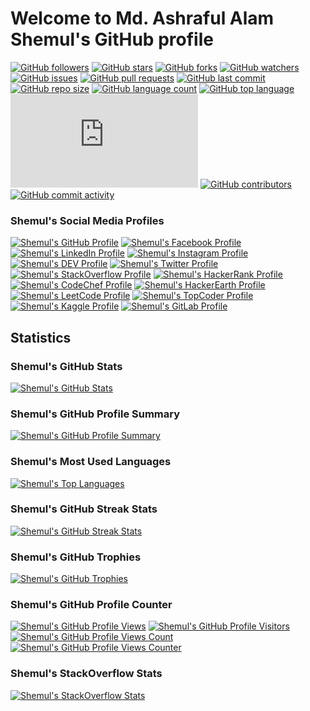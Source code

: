 # Welcome to Md. Ashraful Alam Shemul's GitHub profile
[![GitHub followers](https://img.shields.io/github/followers/AAShemul?label=Follow&style=social)](https://github.com/AAShemul?tab=followers)
[![GitHub stars](https://img.shields.io/github/stars/AAShemul?style=social)]()
[![GitHub forks](https://img.shields.io/github/forks/AAShemul?style=social)]()
[![GitHub watchers](https://img.shields.io/github/watchers/AAShemul?style=social)]()
[![GitHub issues](https://img.shields.io/github/issues/AAShemul?style=social)]()
[![GitHub pull requests](https://img.shields.io/github/issues-pr/AAShemul?style=social)]()
[![GitHub last commit](https://img.shields.io/github/last-commit/AAShemul/AAShemul?style=social)]()
[![GitHub repo size](https://img.shields.io/github/repo-size/AAShemul/AAShemul?style=social)]()
[![GitHub language count](https://img.shields.io/github/languages/count/AAShemul/AAShemul?style=social)]()
[![GitHub top language](https://img.shields.io/github/languages/top/AAShemul/AAShemul?style=social)]()
[![GitHub search hit counter](https://img.shields.io/github/search/AAShemul/AAShemul/README.md?style=social)]()
[![GitHub contributors](https://img.shields.io/github/contributors/AAShemul/AAShemul?style=social)]()
[![GitHub commit activity](https://img.shields.io/github/commit-activity/m/AAShemul/AAShemul?style=social)]()

### Shemul's Social Media Profiles

[![Shemul's GitHub Profile](https://img.shields.io/badge/GitHub-%23121011.svg?&style=flat-square&logo=GitHub&logoColor=white)]()
[![Shemul's Facebook Profile](https://img.shields.io/badge/Facebook-%231877F2.svg?&style=flat-square&logo=Facebook&logoColor=white)](https://www.facebook.com/AAShemul)
[![Shemul's LinkedIn Profile](https://img.shields.io/badge/LinkedIn-%230077B5.svg?&style=flat-square&logo=LinkedIn&logoColor=white)](https://www.linkedin.com/in/AAShemul/)
[![Shemul's Instagram Profile](https://img.shields.io/badge/Instagram-%23E4405F.svg?&style=flat-square&logo=Instagram&logoColor=white)](https://www.instagram.com/TheAAShemul/)
[![Shemul's DEV Profile](https://img.shields.io/badge/DEV-%230A0A0A.svg?&style=flat-square&logo=DEV.to&logoColor=white)](https://dev.to/AAShemul)
[![Shemul's Twitter Profile](https://img.shields.io/badge/Twitter-%231DA1F2.svg?&style=flat-square&logo=Twitter&logoColor=white)](https://twitter.com/AAShemul)
[![Shemul's StackOverflow Profile](https://img.shields.io/badge/StackOverflow-%23FE7A16.svg?&style=flat-square&logo=StackOverflow&logoColor=white)](https://stackoverflow.com/users/4841893/Md.-Ashraful-Alam-Shemul)
[![Shemul's HackerRank Profile](https://img.shields.io/badge/HackerRank-%23000000.svg?&style=flat-square&logo=HackerRank&logoColor=white)](https://www.hackerrank.com/AAShemul)
[![Shemul's CodeChef Profile](https://img.shields.io/badge/CodeChef-%23A82930.svg?&style=flat-square&logo=CodeChef&logoColor=white)](https://www.codechef.com/users/AAShemul)
[![Shemul's HackerEarth Profile](https://img.shields.io/badge/HackerEarth-%230077B5.svg?&style=flat-square&logo=HackerEarth&logoColor=white)](https://www.hackerearth.com/@AAShemul)
[![Shemul's LeetCode Profile](https://img.shields.io/badge/LeetCode-%23FFA116.svg?&style=flat-square&logo=LeetCode&logoColor=white)](https://leetcode.com/AAShemul/)
[![Shemul's TopCoder Profile](https://img.shields.io/badge/TopCoder-%23FFA116.svg?&style=flat-square&logo=TopCoder&logoColor=white)](https://www.topcoder.com/members/AAShemul/)
[![Shemul's Kaggle Profile](https://img.shields.io/badge/Kaggle-%230077B5.svg?&style=flat-square&logo=Kaggle&logoColor=white)](https://www.kaggle.com/AAShemul)
[![Shemul's GitLab Profile](https://img.shields.io/badge/GitLab-%23FCA121.svg?&style=flat-square&logo=GitLab&logoColor=white)](https://gitlab.com/AAShemul)

## Statistics

### Shemul's GitHub Stats

[![Shemul's GitHub Stats](https://github-readme-stats.vercel.app/api?username=AAShemul&show_icons=true&theme=radical)]()

### Shemul's GitHub Profile Summary

[![Shemul's GitHub Profile Summary](https://github-profile-summary-cards.vercel.app/api/cards/profile-details?username=AAShemul&theme=monokai)]()

### Shemul's Most Used Languages

[![Shemul's Top Languages](https://github-readme-stats.vercel.app/api/top-langs/?username=AAShemul&layout=compact&theme=radical)]()

### Shemul's GitHub Streak Stats

[![Shemul's GitHub Streak Stats](https://github-readme-streak-stats.herokuapp.com/?user=AAShemul&theme=radical)]()

### Shemul's GitHub Trophies

[![Shemul's GitHub Trophies](https://github-profile-trophy.vercel.app/?username=AAShemul&theme=onedark)]()

### Shemul's GitHub Profile Counter

[![Shemul's GitHub Profile Views](https://komarev.com/ghpvc/?username=AAShemul&style=flat-square&color=blueviolet)]()
[![Shemul's GitHub Profile Visitors](https://visitor-badge.glitch.me/badge?page_id=AAShemul.visitor-badge)]()
[![Shemul's GitHub Profile Views Count](https://views.whatilearened.today/views/github/AAShemul/views.svg)]()
[![Shemul's GitHub Profile Views Counter](https://komarev.com/ghpvc/?username=AAShemul&color=blueviolet)]()

### Shemul's StackOverflow Stats

[![Shemul's StackOverflow Stats](https://github-readme-stackoverflow.vercel.app/?userID=4841893)]()